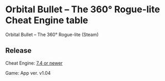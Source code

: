 # Orbital Bullet – The 360° Rogue-lite Cheat Engine table  
Orbital Bullet – The 360° Rogue-lite (Steam)
 
## Release
Cheat Engine: [7.4 or newer](https://github.com/cheat-engine/cheat-engine/releases)  

Game: App ver. v1.04